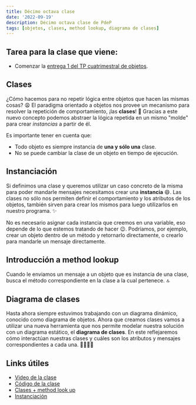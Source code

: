 ```yaml
---
title: Décimo octava clase
date: '2022-09-19'
description: Décimo octava clase de PdeP
tags: [objetos, clases, method lookup, diagrama de clases]
---
```


## Tarea para la clase que viene:

- Comenzar la [entrega 1 del TP cuatrimestral de objetos](https://docs.google.com/document/d/1h_0rOPYMgr4n0XPnNubiKdjoZp2DFBlJ7Mweydt2SN0/edit).

## Clases

¿Cómo hacemos para no repetir lógica entre objetos que hacen las mismas cosas? 😩 
El paradigma orientado a objetos nos provee un mecanismo para resolver la repetición de comportamiento, ¡las **clases**! 🙌 
Gracias a este nuevo concepto podemos abstraer la lógica repetida en un mismo "molde" para crear *instancias* a partir de él.

Es importante tener en cuenta que:
- Todo objeto es siempre instancia de **una y sólo una** clase. 
- No se puede cambiar la clase de un objeto en tiempo de ejecución. 

## Instanciación

Si definimos una clase y queremos utilizar un caso concreto de la misma para poder mandarle mensajes necesitamos crear una **instancia** 😄. Las clases no sólo nos permiten definir el comportamiento y los atributos de los objetos, también sirven para crear los mismos para luego utilizarlos en nuestro programa. ✨

No es necesario asignar cada instancia que creemos en una variable, eso depende de lo que estemos tratando de hacer 😉. Podríamos, por ejemplo, crear un objeto dentro de un método y retornarlo directamente, o crearlo para mandarle un mensaje directamente.

## Introducción a method lookup

Cuando le enviamos un mensaje a un objeto que es instancia de una clase, busca el método correspondiente en la clase a la cual pertenece. 🔝

## Diagrama de clases 

Hasta ahora siempre estuvimos trabajando con un diagrama dinámico, conocido como diagrama de objetos. Ahora que creamos clases vamos a utilizar una nueva herramienta que nos permite modelar nuestra solución con un diagrama estático, el **diagrama de clases**. En este reflejaremos cómo interactúan nuestras clases y cuáles son los atributos y mensajes correspondientes a cada una. 🙆‍♀️🙆‍♂️

## Links útiles 

- [Video de la clase](https://drive.google.com/file/d/1UnR9hm10OtCwpUH6jRlaqVHKyi2xArkQ/view?usp=sharing)
- [Código de la clase](https://github.com/pdep-lunes/pdep-clases-2022/tree/master/Objetos/Clase21)
- [Clases + method look up](https://docs.google.com/document/d/1Dgq_PfCbJHO1M7dXe-vGXtj4mbEUWlYhfvQ2i0RWOsk/edit)
- [Instanciación](https://docs.google.com/document/d/11c9l3sqgUIFDx1J_ULCSS86faMQXAyOV3uesg-nwaSY/edit)



